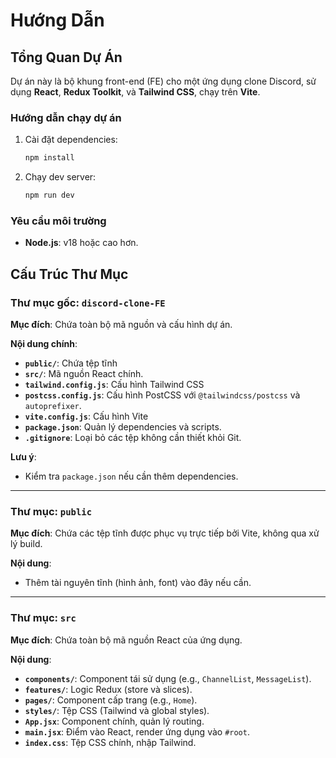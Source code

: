 # Hướng Dẫn

## Tổng Quan Dự Án
Dự án này là bộ khung front-end (FE) cho một ứng dụng clone Discord, sử dụng **React**, **Redux Toolkit**, và **Tailwind CSS**, chạy trên **Vite**. 

### Hướng dẫn chạy dự án
1. Cài đặt dependencies:
   ```bash
   npm install
   ```
2. Chạy dev server:
   ```bash
   npm run dev
   ```

### Yêu cầu môi trường
- **Node.js**: v18 hoặc cao hơn.

## Cấu Trúc Thư Mục

### Thư mục gốc: `discord-clone-FE`
**Mục đích**: Chứa toàn bộ mã nguồn và cấu hình dự án.

**Nội dung chính**:
- **`public/`**: Chứa tệp tĩnh 
- **`src/`**: Mã nguồn React chính.
- **`tailwind.config.js`**: Cấu hình Tailwind CSS 
- **`postcss.config.js`**: Cấu hình PostCSS với `@tailwindcss/postcss` và `autoprefixer`.
- **`vite.config.js`**: Cấu hình Vite 
- **`package.json`**: Quản lý dependencies và scripts.
- **`.gitignore`**: Loại bỏ các tệp không cần thiết khỏi Git.

**Lưu ý**:
- Kiểm tra `package.json` nếu cần thêm dependencies.

---

### Thư mục: `public`
**Mục đích**: Chứa các tệp tĩnh được phục vụ trực tiếp bởi Vite, không qua xử lý build.

**Nội dung**:
- Thêm tài nguyên tĩnh (hình ảnh, font) vào đây nếu cần.

---

### Thư mục: `src`
**Mục đích**: Chứa toàn bộ mã nguồn React của ứng dụng.

**Nội dung**:
- **`components/`**: Component tái sử dụng (e.g., `ChannelList`, `MessageList`).
- **`features/`**: Logic Redux (store và slices).
- **`pages/`**: Component cấp trang (e.g., `Home`).
- **`styles/`**: Tệp CSS (Tailwind và global styles).
- **`App.jsx`**: Component chính, quản lý routing.
- **`main.jsx`**: Điểm vào React, render ứng dụng vào `#root`.
- **`index.css`**: Tệp CSS chính, nhập Tailwind.

